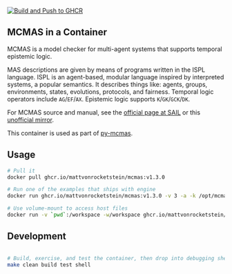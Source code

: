 [![Build and Push to GHCR](https://github.com/mattvonrocketstein/docker-mcmas/actions/workflows/docker-build-push.yml/badge.svg)](https://github.com/mattvonrocketstein/docker-mcmas/actions/workflows/docker-build-push.yml)

## MCMAS in a Container

MCMAS is a model checker for multi-agent systems that supports temporal epistemic logic.  

MAS descriptions are given by means of programs written in the ISPL language.  ISPL is an agent-based, modular language inspired by interpreted systems, a popular semantics.  It describes things like: agents, groups, environments, states, evolutions, protocols, and fairness.  Temporal logic operators include `AG`/`EF`/`AX`. Epistemic logic supports `K`/`GK`/`GCK`/`DK`.  

For MCMAS source and manual, see the [official page at SAIL](https://sail.doc.ic.ac.uk/software/mcmas/) or this [unofficial mirror](https://github.com/mattvonrocketstein/mcmas).

This container is used as part of [py-mcmas](https://github.com/mattvonrocketstein/py-mcmas).

## Usage

```bash 
# Pull it 
docker pull ghcr.io/mattvonrocketstein/mcmas:v1.3.0

# Run one of the examples that ships with engine
docker run ghcr.io/mattvonrocketstein/mcmas:v1.3.0 -v 3 -a -k /opt/mcmas/examples/muddy_children.ispl

# Use volume-mount to access host files
docker run -v `pwd`:/workspace -w/workspace ghcr.io/mattvonrocketstein/mcmas:v1.3.0 -v 3 -a -k my.ispl
```

## Development

```bash

# Build, exercise, and test the container, then drop into debugging shell
make clean build test shell
```